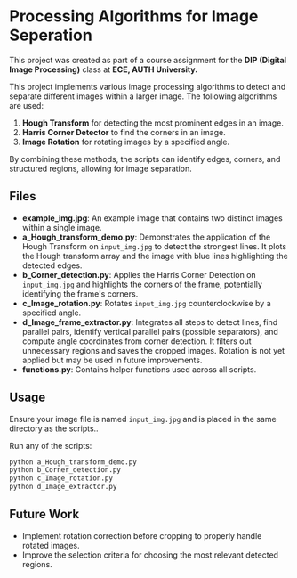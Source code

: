 # Processing Algorithms for Image Seperation

This project was created as part of a course assignment for the **DIP (Digital Image Processing)** class at **ECE, AUTH University.**

This project implements various image processing algorithms to detect and separate different images within a larger image. The following algorithms are used:

1. **Hough Transform** for detecting the most prominent edges in an image.
2. **Harris Corner Detector** to find the corners in an image.
3. **Image Rotation** for rotating images by a specified angle.

By combining these methods, the scripts can identify edges, corners, and structured regions, allowing for image separation.

## Files

- **example_img.jpg**: An example image that contains two distinct images within a single image.
- **a_Hough_transform_demo.py**: Demonstrates the application of the Hough Transform on `input_img.jpg` to detect the strongest lines. It plots the Hough transform array and the image with blue lines highlighting the detected edges.
- **b_Corner_detection.py**: Applies the Harris Corner Detection on `input_img.jpg` and highlights the corners of the frame, potentially identifying the frame's corners.
- **c_Image_rotation.py**: Rotates `input_img.jpg` counterclockwise by a specified angle.
- **d_Image_frame_extractor.py**: Integrates all steps to detect lines, find parallel pairs, identify vertical parallel pairs (possible separators), and compute angle coordinates from corner detection. It filters out unnecessary regions and saves the cropped images. Rotation is not yet applied but may be used in future improvements.
- **functions.py**: Contains helper functions used across all scripts.

## Usage

Ensure your image file is named `input_img.jpg` and is placed in the same directory as the scripts..

Run any of the scripts:
```bash
python a_Hough_transform_demo.py
python b_Corner_detection.py
python c_Image_rotation.py
python d_Image_extractor.py
```
## Future Work

- Implement rotation correction before cropping to properly handle rotated images.
- Improve the selection criteria for choosing the most relevant detected regions.
